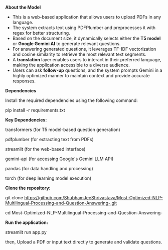 **About the Model**
* This is a web-based application that allows users to upload PDFs in any language.
* The system extracts text using PDFPlumber and preprocesses it with regex for better structuring.
* Based on the document size, it dynamically selects either the **T5 model** or **Google Gemini AI** to generate relevant questions.
* For answering generated questions, it leverages TF-IDF vectorization and cosine similarity to retrieve the most relevant text segments.
* A **translation** layer enables users to interact in their preferred language, making the application accessible to a diverse audience.
* Users can ask **follow-up** questions, and the system prompts Gemini in a highly optimized manner to maintain context and provide accurate responses.


**Dependencies**

Install the required dependencies using the following command:

pip install -r requirements.txt

**Key Dependencies:**

transformers (for T5 model-based question generation)

pdfplumber (for extracting text from PDFs)

streamlit (for the web-based interface)

gemini-api (for accessing Google's Gemini LLM API)

pandas (for data handling and processing)

torch (for deep learning model execution)



**Clone the repository:**

git clone https://github.com/ShubhamJeeShrivastava/Most-Optimized-NLP-Multilingual-Processing-and-Question-Answering-.git

cd Most-Optimized-NLP-Multilingual-Processing-and-Question-Answering-

**Run the application:**

streamlit run app.py

then, 
Upload a PDF or input text directly to generate and validate questions.

